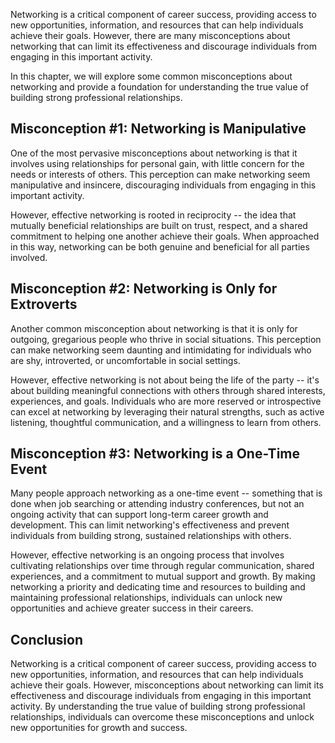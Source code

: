 
Networking is a critical component of career success, providing access to new opportunities, information, and resources that can help individuals achieve their goals. However, there are many misconceptions about networking that can limit its effectiveness and discourage individuals from engaging in this important activity.

In this chapter, we will explore some common misconceptions about networking and provide a foundation for understanding the true value of building strong professional relationships.

Misconception #1: Networking is Manipulative
--------------------------------------------

One of the most pervasive misconceptions about networking is that it involves using relationships for personal gain, with little concern for the needs or interests of others. This perception can make networking seem manipulative and insincere, discouraging individuals from engaging in this important activity.

However, effective networking is rooted in reciprocity -- the idea that mutually beneficial relationships are built on trust, respect, and a shared commitment to helping one another achieve their goals. When approached in this way, networking can be both genuine and beneficial for all parties involved.

Misconception #2: Networking is Only for Extroverts
---------------------------------------------------

Another common misconception about networking is that it is only for outgoing, gregarious people who thrive in social situations. This perception can make networking seem daunting and intimidating for individuals who are shy, introverted, or uncomfortable in social settings.

However, effective networking is not about being the life of the party -- it's about building meaningful connections with others through shared interests, experiences, and goals. Individuals who are more reserved or introspective can excel at networking by leveraging their natural strengths, such as active listening, thoughtful communication, and a willingness to learn from others.

Misconception #3: Networking is a One-Time Event
------------------------------------------------

Many people approach networking as a one-time event -- something that is done when job searching or attending industry conferences, but not an ongoing activity that can support long-term career growth and development. This can limit networking's effectiveness and prevent individuals from building strong, sustained relationships with others.

However, effective networking is an ongoing process that involves cultivating relationships over time through regular communication, shared experiences, and a commitment to mutual support and growth. By making networking a priority and dedicating time and resources to building and maintaining professional relationships, individuals can unlock new opportunities and achieve greater success in their careers.

Conclusion
----------

Networking is a critical component of career success, providing access to new opportunities, information, and resources that can help individuals achieve their goals. However, misconceptions about networking can limit its effectiveness and discourage individuals from engaging in this important activity. By understanding the true value of building strong professional relationships, individuals can overcome these misconceptions and unlock new opportunities for growth and success.
